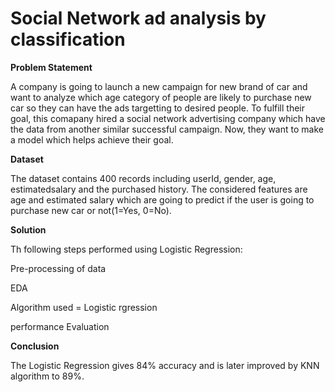 # Social Network ad analysis by classification

**Problem Statement**

A company is going to launch a new campaign for new brand of car and want to analyze which age category of people are likely to purchase new car so they can have the ads targetting to desired people. To fulfill their goal, this comapany hired a social network advertising company which have the data from another similar successful campaign. Now, they want to make a model which helps achieve their goal.

**Dataset**

The dataset contains 400 records including userId, gender, age, estimatedsalary and the purchased history. The considered features are age and estimated salary which are going to predict if the user is going to purchase new car or not(1=Yes, 0=No).

**Solution**

Th following steps performed using Logistic Regression:


Pre-processing of data

EDA

Algorithm used = Logistic rgression

performance Evaluation

**Conclusion**

The Logistic Regression gives 84% accuracy and is later improved by KNN algorithm to 89%.


